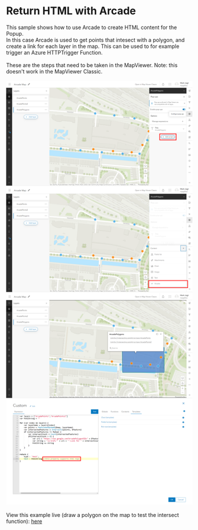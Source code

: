 # Return HTML with Arcade
This sample shows how to use Arcade to create HTML content for the Popup.
<br/>
In this case Arcade is used to get points that intesect with a polygon, and create a link for each layer in the map. This can be used to for example trigger an Azure HTTPTrigger Function.
<br/>
<br/>
These are the steps that need to be taken in the MapViewer. Note: this doesn't work in the MapViewer Classic.
<br/>
<br/>
![Step 1](../images/ArcadeHTML_1.png)
<br/>
![Step 2](../images/ArcadeHTML_2.png)
<br/>
![Step 3](../images/ArcadeHTML_3.png)
<br/>
![Step 4](../images/ArcadeHTML_4.png)
<br/>
<br/>
View this example live (draw a polygon on the map to test the intersect function):
[here](https://esrinederland.github.io/CoolMaps/ArcadeReturnHtml)

